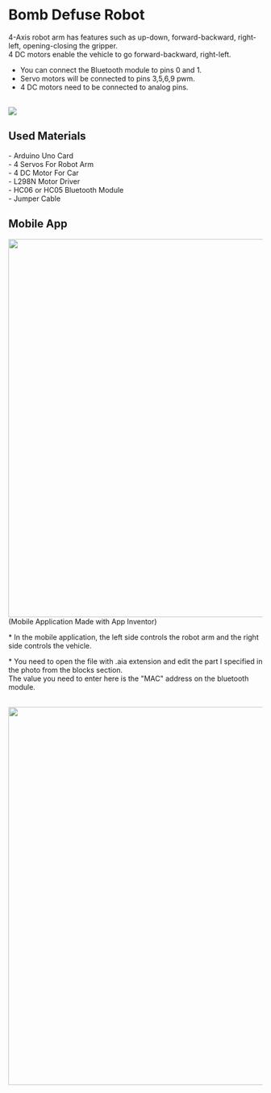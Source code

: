 # Bomb Defuse Robot
4-Axis robot arm has features such as up-down, forward-backward, right-left, opening-closing the gripper. <br> 4 DC motors enable the vehicle to go forward-backward, right-left.
<br>
- You can connect the Bluetooth module to pins 0 and 1. <br>
- Servo motors will be connected to pins 3,5,6,9 pwm. <br>
- 4 DC motors need to be connected to analog pins.
<br>
<img src="https://i.hizliresim.com/tob5myg.jpg" border="0">
<br>
<h2>Used Materials</h2>
- Arduino Uno Card
<br>
- 4 Servos For Robot Arm
<br>
- 4 DC Motor For Car
<br>
- L298N Motor Driver
<br>
- HC06 or HC05 Bluetooth Module
<br>
- Jumper Cable
<br>
<h2>Mobile App</h2>
<img src="https://github.com/mesubasi/Bomb-Defuse-Robot/assets/88106043/2c75e87f-b851-4bfd-9986-35d9ee85c7a6" width="750px">
<br>
(Mobile Application Made with App Inventor)
<br>
<p>* In the mobile application, the left side controls the robot arm and the right side controls the vehicle.</p>
<p>* You need to open the file with .aia extension and edit the part I specified in the photo from the blocks section.<br> The value you need to enter here is the "MAC" address on the bluetooth module.</p>
<br>
<img src="https://github.com/mesubasi/Bomb-Defuse-Robot/assets/88106043/61c8dc1c-9726-46a4-a86f-4d637b632a49" border="0" width="750px">
